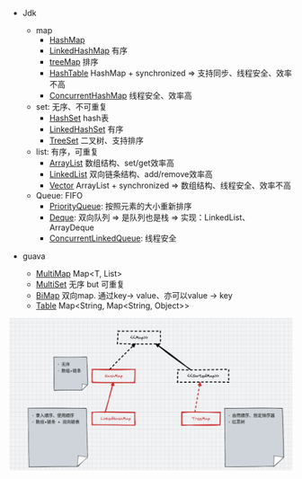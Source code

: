 * Jdk

    - map
        - [HashMap](HashMap.md)
        - [LinkedHashMap](LinkedHashMap.md) 有序
        - [treeMap](treeMap.md) 排序
        - [HashTable](HashTable.md) HashMap + synchronized => 支持同步、线程安全、效率不高
        - [ConcurrentHashMap](CurrentHashMap.md) 线程安全、效率高
    - set: 无序、不可重复
        - [HashSet](HashSet.md) hash表
        - [LinkedHashSet](LinkedHashSet.md) 有序
        - [TreeSet](TreeSet.md) 二叉树、支持排序
    - list: 有序，可重复
        - [ArrayList](ArrayList.md) 数组结构、set/get效率高
        - [LinkedList](LinkedList.md) 双向链条结构、add/remove效率高
        - [Vector](Vector.md) ArrayList + synchronized => 数组结构、线程安全、效率不高
    - Queue: FIFO
      - [PriorityQueue](PriorityQueue.md): 按照元素的大小重新排序
      - [Deque](Deque.md): 双向队列 => 是队列也是栈 => 实现：LinkedList、ArrayDeque
      - [ConcurrentLinkedQueue](ConcurrentLinkedQueue.md): 线程安全

* guava

    - [MultiMap](MultiMap.md) Map<T, List>
    - [MultiSet](MultiSet.md) 无序 but 可重复
    - [BiMap](BiMap.md) 双向map. 通过key-> value、亦可以value -> key
    - [Table](Table.md) Map<String, Map<String, Object>>




![10006](img/10006.png)














